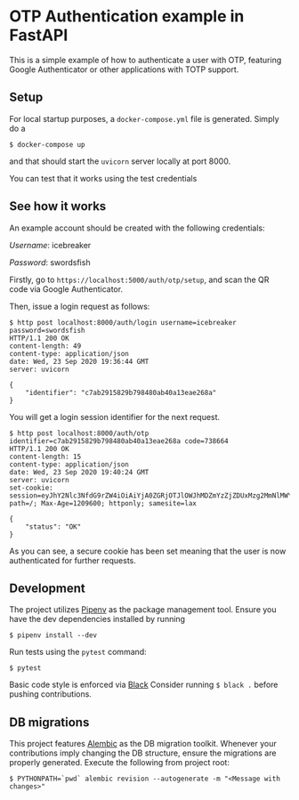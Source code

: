 # OTP Authentication example in FastAPI

This is a simple example of how to authenticate a user with OTP,
featuring Google Authenticator or other applications with TOTP support.

## Setup

For local startup purposes, a `docker-compose.yml` file is generated.
Simply do a 
```
$ docker-compose up
```
and that should start the `uvicorn` server locally at port 8000.

You can test that it works using the test credentials

## See how it works

An example account should be created with the following credentials:

*Username*: icebreaker

*Password*: swordsfish

Firstly, go to `https://localhost:5000/auth/otp/setup`, and scan the QR code via Google Authenticator.

Then, issue a login request as follows:
```shell
$ http post localhost:8000/auth/login username=icebreaker password=swordsfish 
HTTP/1.1 200 OK
content-length: 49
content-type: application/json
date: Wed, 23 Sep 2020 19:36:44 GMT
server: uvicorn

{
    "identifier": "c7ab2915829b798480ab40a13eae268a"
}

```
You will get a login session identifier for the next request.

```shell
$ http post localhost:8000/auth/otp identifier=c7ab2915829b798480ab40a13eae268a code=738664
HTTP/1.1 200 OK
content-length: 15
content-type: application/json
date: Wed, 23 Sep 2020 19:40:24 GMT
server: uvicorn
set-cookie: session=eyJhY2Nlc3NfdG9rZW4iOiAiYjA0ZGRjOTJlOWJhMDZmYzZjZDUxMzg2MmNlMWY4MjEifQ==.X2ukqA.GWIVzY2nL46xfvKASbcLNpaHRxQ; path=/; Max-Age=1209600; httponly; samesite=lax

{
    "status": "OK"
}
```
As you can see, a secure cookie has been set meaning that the user is now authenticated for further requests.

## Development

The project utilizes [Pipenv](https://pypi.org/project/pipenv/) as the package management tool.
Ensure you have the dev dependencies installed by running

```
$ pipenv install --dev
```

Run tests using the `pytest` command:
```
$ pytest 
```

Basic code style is enforced via [Black](https://pypi.org/project/black/)
Consider running `$ black .` before pushing contributions.

## DB migrations

This project features [Alembic](https://pypi.org/project/alembic) as the DB migration toolkit.
Whenever your contributions imply changing the DB structure, ensure the migrations are
properly generated. Execute the following from project root:
```
$ PYTHONPATH=`pwd` alembic revision --autogenerate -m "<Message with changes>"
```

